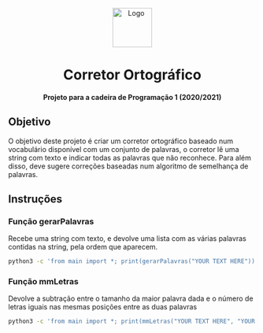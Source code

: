 <p align="center">
  <a href="https://github.com/zev4l/chessbook">
    <img src="https://www.palpitedigital.com/y/322/corretor-e1444142590776.jpg" alt="Logo" width="80" height="80">
  </a>

<h1 align="center">Corretor Ortográfico</h3>
<h4 align="center">Projeto para a cadeira de Programação 1 (2020/2021)</h5>

## Objetivo
O objetivo deste projeto é criar um corretor ortográfico baseado num vocabulário disponível com um conjunto de palavras, o corretor lê uma string com texto e indicar todas as palavras que não reconhece. Para além disso, deve sugere correções baseadas num algoritmo de semelhança de palavras.

## Instruções 

### Função gerarPalavras 
Recebe uma string com texto, e devolve uma lista com as várias palavras contidas na string, pela ordem que aparecem.

```bash
python3 -c 'from main import *; print(gerarPalavras("YOUR TEXT HERE"))'
```

### Função mmLetras
Devolve a subtração entre o tamanho da maior palavra dada e o número de letras iguais nas mesmas posições entre as duas palavras

```bash
python3 -c 'from main import *; print(mmLetras("YOUR TEXT HERE", "YOUR TEXT HERE"))'
```


